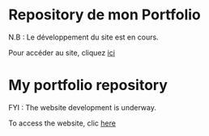 # Repository de mon Portfolio

N.B : Le développement du site est en cours.

Pour accéder au site, cliquez [ici](https://www.mariemalnoury.fr)

# My portfolio repository

FYI : The website development is underway.

To access the website, clic [here](https://www.mariemalnoury.fr)